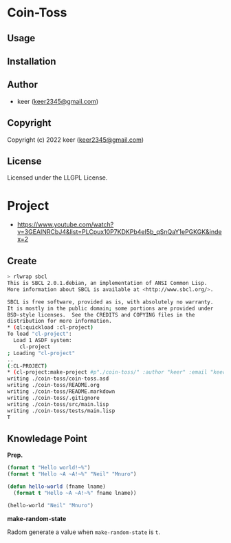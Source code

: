 # Coin-Toss

## Usage

## Installation

## Author

* keer (keer2345@gmail.com)

## Copyright

Copyright (c) 2022 keer (keer2345@gmail.com)

## License

Licensed under the LLGPL License.

# Project

- https://www.youtube.com/watch?v=3GEAINRCbJ4&list=PLCpux10P7KDKPb4eI5b_qSnQaY1ePGKGK&index=2

## Create

```sh
> rlwrap sbcl
This is SBCL 2.0.1.debian, an implementation of ANSI Common Lisp.
More information about SBCL is available at <http://www.sbcl.org/>.

SBCL is free software, provided as is, with absolutely no warranty.
It is mostly in the public domain; some portions are provided under
BSD-style licenses.  See the CREDITS and COPYING files in the
distribution for more information.
* (ql:quickload :cl-project)
To load "cl-project":
  Load 1 ASDF system:
    cl-project
; Loading "cl-project"
..
(:CL-PROJECT)
* (cl-project:make-project #p"./coin-toss/" :author "keer" :email "keer2345@gmail.com" :license "LLGPL")
writing ./coin-toss/coin-toss.asd
writing ./coin-toss/README.org
writing ./coin-toss/README.markdown
writing ./coin-toss/.gitignore
writing ./coin-toss/src/main.lisp
writing ./coin-toss/tests/main.lisp
T
```

## Knowledage Point
**Prep.**

```lisp
(format t "Hello world!~%")
(format t "Hello ~A ~A!~%" "Neil" "Mnuro")

(defun hello-world (fname lname)
  (format t "Hello ~A ~A!~%" fname lname))

(hello-world "Neil" "Mnuro")
```

**make-random-state**

Radom generate a value when `make-random-state` is `t`.

